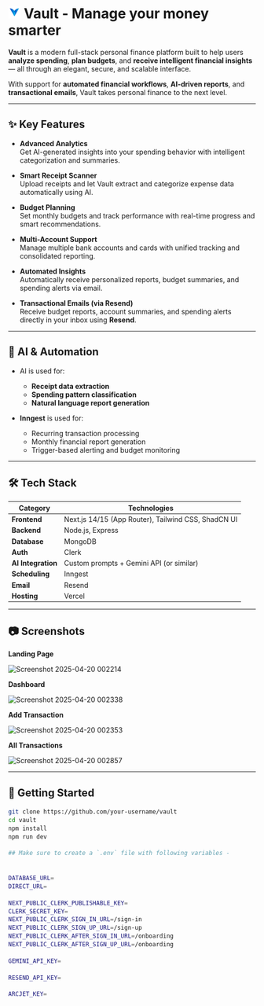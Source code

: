 # <img src="public/logo-sm.jpg" height=25> Vault - Manage your money smarter

**Vault** is a modern full-stack personal finance platform built to help users **analyze spending**, **plan budgets**, and **receive intelligent financial insights** — all through an elegant, secure, and scalable interface.

With support for **automated financial workflows**, **AI-driven reports**, and **transactional emails**, Vault takes personal finance to the next level.

---

## ✨ Key Features

- **Advanced Analytics**  
  Get AI-generated insights into your spending behavior with intelligent categorization and summaries.

- **Smart Receipt Scanner**  
  Upload receipts and let Vault extract and categorize expense data automatically using AI.

- **Budget Planning**  
  Set monthly budgets and track performance with real-time progress and smart recommendations.

- **Multi-Account Support**  
  Manage multiple bank accounts and cards with unified tracking and consolidated reporting.

- **Automated Insights**  
  Automatically receive personalized reports, budget summaries, and spending alerts via email.

- **Transactional Emails (via Resend)**  
  Receive budget reports, account summaries, and spending alerts directly in your inbox using **Resend**.

---

## 🤖 AI & Automation

- AI is used for:
  - **Receipt data extraction**
  - **Spending pattern classification**
  - **Natural language report generation**

- **Inngest** is used for:
  - Recurring transaction processing
  - Monthly financial report generation
  - Trigger-based alerting and budget monitoring

---

## 🛠 Tech Stack

| Category         | Technologies                            |
|------------------|-----------------------------------------|
| **Frontend**      | Next.js 14/15 (App Router), Tailwind CSS, ShadCN UI |
| **Backend**       | Node.js, Express                       |
| **Database**      | MongoDB                                |
| **Auth**          | Clerk                                  |
| **AI Integration**| Custom prompts + Gemini API (or similar) |
| **Scheduling**    | Inngest                                 |
| **Email**         | Resend                                  |
| **Hosting**       | Vercel                                  |

---

## 📷 Screenshots

**Landing Page**

![Screenshot 2025-04-20 002214](https://github.com/user-attachments/assets/57e168af-cdd4-42b1-bca7-26006f4a3591)

**Dashboard**

![Screenshot 2025-04-20 002338](https://github.com/user-attachments/assets/a5290f04-55ea-42d1-9345-3ea9be815170)

**Add Transaction**

![Screenshot 2025-04-20 002353](https://github.com/user-attachments/assets/165628ee-6710-4e85-9fa9-c43afcb5d170)

**All Transactions**

![Screenshot 2025-04-20 002857](https://github.com/user-attachments/assets/3113ad6a-122d-425a-83e8-cb2185fc079c)



---

## 🚀 Getting Started

```bash
git clone https://github.com/your-username/vault
cd vault
npm install
npm run dev

## Make sure to create a `.env` file with following variables -


DATABASE_URL=
DIRECT_URL=

NEXT_PUBLIC_CLERK_PUBLISHABLE_KEY=
CLERK_SECRET_KEY=
NEXT_PUBLIC_CLERK_SIGN_IN_URL=/sign-in
NEXT_PUBLIC_CLERK_SIGN_UP_URL=/sign-up
NEXT_PUBLIC_CLERK_AFTER_SIGN_IN_URL=/onboarding
NEXT_PUBLIC_CLERK_AFTER_SIGN_UP_URL=/onboarding

GEMINI_API_KEY=

RESEND_API_KEY=

ARCJET_KEY=
